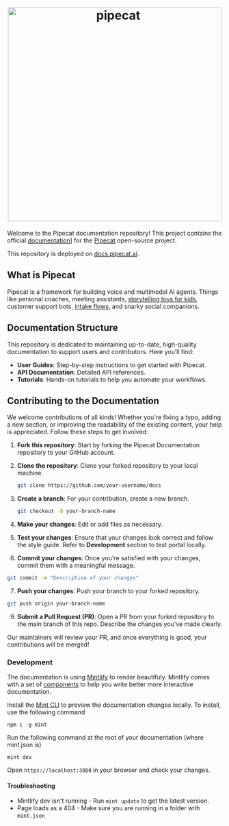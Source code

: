 <h1><div align="center">
  <img alt="pipecat" width="500px" height="auto" src="https://raw.githubusercontent.com/pipecat-ai/docs/main/pipecat-docs.png" />
</div></h1>

Welcome to the Pipecat documentation repository! This project contains the official [documentation](https://docs.pipecat.ai)] for the [Pipecat](https://github.com/pipecat-ai/pipecat) open-source project.

This repository is deployed on [docs.pipecat.ai](https://docs.pipecat.ai).

## What is Pipecat

Pipecat is a framework for building voice and multimodal AI agents. Things like personal coaches, meeting assistants, [storytelling toys for kids](https://storytelling-chatbot.fly.dev/), customer support bots, [intake flows](https://www.youtube.com/watch?v=lDevgsp9vn0), and snarky social companions.

## Documentation Structure

This repository is dedicated to maintaining up-to-date, high-quality documentation to support users and contributors. Here you’ll find:

- **User Guides**: Step-by-step instructions to get started with Pipecat.
- **API Documentation**: Detailed API references.
- **Tutorials**: Hands-on tutorials to help you automate your workflows.

## Contributing to the Documentation

We welcome contributions of all kinds! Whether you're fixing a typo, adding a new section, or improving the readability of the existing content, your help is appreciated. Follow these steps to get involved:

1. **Fork this repository**: Start by forking the Pipecat Documentation repository to your GitHub account.

2. **Clone the repository**: Clone your forked repository to your local machine.
   ```bash
   git clone https://github.com/your-username/docs
   ```
3. **Create a branch**: For your contribution, create a new branch.
   ```bash
   git checkout -b your-branch-name
   ```
4. **Make your changes**: Edit or add files as necessary.
5. **Test your changes**: Ensure that your changes look correct and follow the style guide. Refer to **Development** section to test portal locally.
6. **Commit your changes**: Once you're satisfied with your changes, commit them with a meaningful message.

```bash
git commit -m "Description of your changes"
```

7. **Push your changes**: Push your branch to your forked repository.

```bash
git push origin your-branch-name
```

9. **Submit a Pull Request (PR)**: Open a PR from your forked repository to the main branch of this repo. Describe the changes you've made clearly.

Our maintainers will review your PR, and once everything is good, your contributions will be merged!

### Development

The documentation is using [Mintlify](https://mintlify.com/) to render beautifuly. Mintlify comes with a set of [components](https://mintlify.com/docs/content/components/) to help you write better more interactive documentation.

Install the [Mint CLI](https://www.npmjs.com/package/mint) to preview the documentation changes locally. To install, use the following command

```
npm i -g mint
```

Run the following command at the root of your documentation (where mint.json is)

```
mint dev
```

Open `https://localhost:3000` in your browser and check your changes.

#### Troubleshooting

- Mintlify dev isn't running - Run `mint update` to get the latest version.
- Page loads as a 404 - Make sure you are running in a folder with `mint.json`
